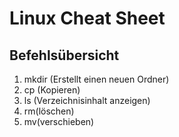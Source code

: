 # Linux Cheat Sheet

## Befehlsübersicht

1. mkdir (Erstellt einen neuen Ordner)
2. cp (Kopieren)
3. ls (Verzeichnisinhalt anzeigen)
4. rm(löschen)
5. mv(verschieben)
